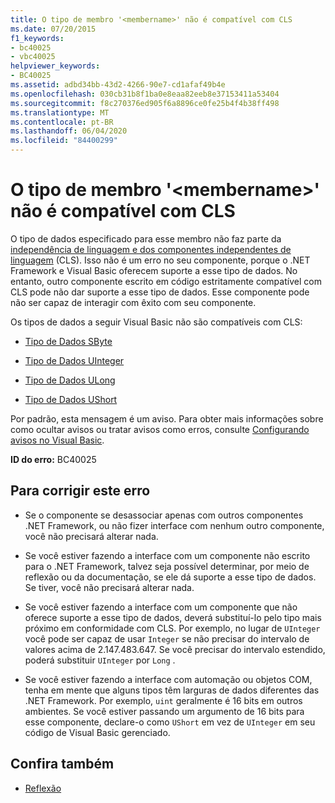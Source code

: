```yaml
---
title: O tipo de membro '<membername>' não é compatível com CLS
ms.date: 07/20/2015
f1_keywords:
- bc40025
- vbc40025
helpviewer_keywords:
- BC40025
ms.assetid: adbd34bb-43d2-4266-90e7-cd1afaf49b4e
ms.openlocfilehash: 030cb31b8f1ba0e8eaa82eeb8e37153411a53404
ms.sourcegitcommit: f8c270376ed905f6a8896ce0fe25b4f4b38ff498
ms.translationtype: MT
ms.contentlocale: pt-BR
ms.lasthandoff: 06/04/2020
ms.locfileid: "84400299"
---
```

# <a name="type-of-member-membername-is-not-cls-compliant"></a>O tipo de membro '\<membername>' não é compatível com CLS
O tipo de dados especificado para esse membro não faz parte da [independência de linguagem e dos componentes independentes de linguagem](../../../standard/language-independence-and-language-independent-components.md) (CLS). Isso não é um erro no seu componente, porque o .NET Framework e Visual Basic oferecem suporte a esse tipo de dados. No entanto, outro componente escrito em código estritamente compatível com CLS pode não dar suporte a esse tipo de dados. Esse componente pode não ser capaz de interagir com êxito com seu componente.  
  
 Os tipos de dados a seguir Visual Basic não são compatíveis com CLS:  
  
- [Tipo de Dados SByte](../data-types/sbyte-data-type.md)  
  
- [Tipo de Dados UInteger](../data-types/uinteger-data-type.md)  
  
- [Tipo de Dados ULong](../data-types/ulong-data-type.md)  
  
- [Tipo de Dados UShort](../data-types/ushort-data-type.md)  
  
 Por padrão, esta mensagem é um aviso. Para obter mais informações sobre como ocultar avisos ou tratar avisos como erros, consulte [Configurando avisos no Visual Basic](/visualstudio/ide/configuring-warnings-in-visual-basic).  
  
 **ID do erro:** BC40025  
  
## <a name="to-correct-this-error"></a>Para corrigir este erro  
  
- Se o componente se desassociar apenas com outros componentes .NET Framework, ou não fizer interface com nenhum outro componente, você não precisará alterar nada.  
  
- Se você estiver fazendo a interface com um componente não escrito para o .NET Framework, talvez seja possível determinar, por meio de reflexão ou da documentação, se ele dá suporte a esse tipo de dados. Se tiver, você não precisará alterar nada.  
  
- Se você estiver fazendo a interface com um componente que não oferece suporte a esse tipo de dados, deverá substituí-lo pelo tipo mais próximo em conformidade com CLS. Por exemplo, no lugar de `UInteger` você pode ser capaz de usar `Integer` se não precisar do intervalo de valores acima de 2.147.483.647. Se você precisar do intervalo estendido, poderá substituir `UInteger` por `Long` .  
  
- Se você estiver fazendo a interface com automação ou objetos COM, tenha em mente que alguns tipos têm larguras de dados diferentes das .NET Framework. Por exemplo, `uint` geralmente é 16 bits em outros ambientes. Se você estiver passando um argumento de 16 bits para esse componente, declare-o como `UShort` em vez de `UInteger` em seu código de Visual Basic gerenciado.  
  
## <a name="see-also"></a>Confira também

- [Reflexão](../../../framework/reflection-and-codedom/reflection.md)
